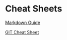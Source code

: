 # Cheat Sheets

[Markdown Guide](https://www.markdownguide.org/cheat-sheet)

[GIT Cheat Sheet](https://education.github.com/git-cheat-sheet-education.pdf)
